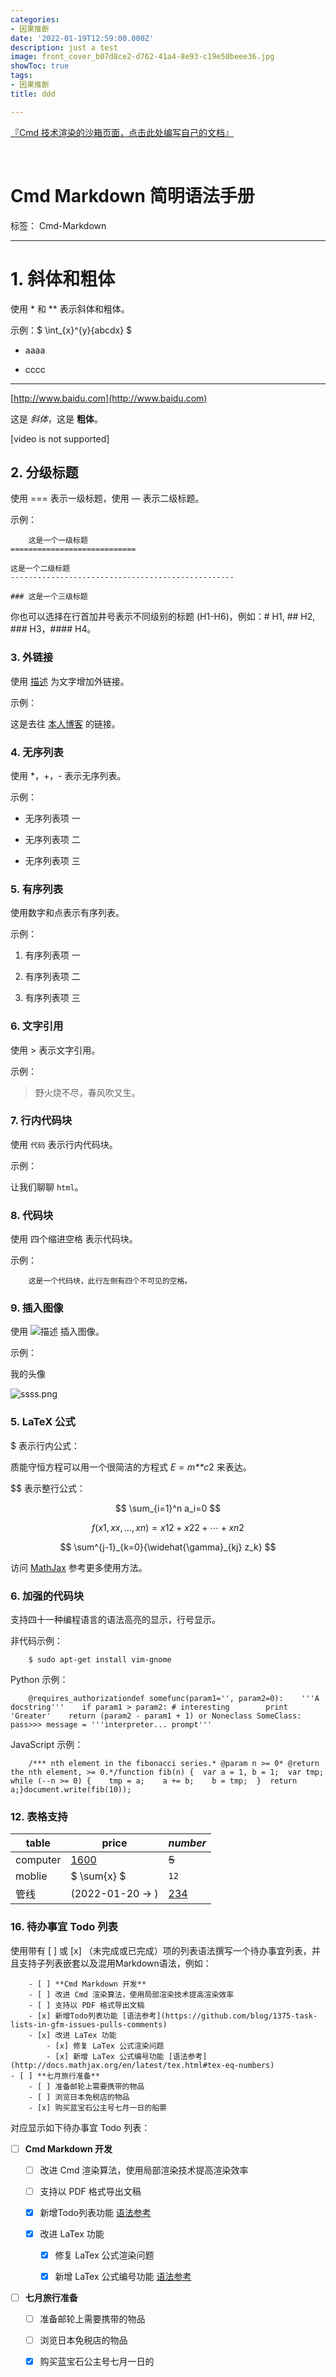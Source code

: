 ```yaml
---
categories:
- 因果推断
date: '2022-01-19T12:59:00.000Z'
description: just a test
image: front_cover_b07d8ce2-d762-41a4-8e93-c19e50beee36.jpg
showToc: true
tags:
- 因果推断
title: ddd

---
```




[『Cmd 技术渲染的沙箱页面，点击此处编写自己的文档』](https://www.zybuluo.com/mdeditor)

<br/>

# Cmd Markdown 简明语法手册

标签： Cmd-Markdown

---

# 1. 斜体和粗体

使用 * 和 ** 表示斜体和粗体。

示例：$ \int_{x}^{y}{abcdx} $

- aaaa

- cccc

---

[http://www.baidu.com](http://www.baidu.com)



这是 *斜体*，这是 **粗体**。

[video is not supported]

## 2. 分级标题

使用 === 表示一级标题，使用 — 表示二级标题。

示例：

```plain text
	这是一个一级标题
============================

这是一个二级标题
--------------------------------------------------

### 这是一个三级标题
```

你也可以选择在行首加井号表示不同级别的标题 (H1-H6)，例如：# H1, ## H2, ### H3，#### H4。

### 3. 外链接

使用 [描述](链接地址) 为文字增加外链接。

示例：

这是去往 [本人博客](http://ghosertblog.github.com/) 的链接。

### 4. 无序列表

使用 *，+，- 表示无序列表。

示例：

- 无序列表项 一

- 无序列表项 二

- 无序列表项 三

### 5. 有序列表

使用数字和点表示有序列表。

示例：

1. 有序列表项 一

1. 有序列表项 二

1. 有序列表项 三

### 6. 文字引用

使用 > 表示文字引用。

示例：

> 野火烧不尽，春风吹又生。

### 7. 行内代码块

使用 `代码` 表示行内代码块。

示例：

让我们聊聊 `html`。

### 8. 代码块

使用 四个缩进空格 表示代码块。

示例：

```plain text
	这是一个代码块，此行左侧有四个不可见的空格。
```

### 9. 插入图像

使用 ![描述](图片链接地址) 插入图像。

示例：

我的头像

![ssss.png](ssss.png)



### 5. LaTeX 公式

$ 表示行内公式：

质能守恒方程可以用一个很简洁的方程式 *E* = *m**c*2 来表达。

$$ 表示整行公式：

$$ \sum_{i=1}^n a_i=0 $$

$$ f(x1, xx, …, xn) = x12 + x22 + ⋯ + xn2 $$

$$ \sum^{j-1}_{k=0}{\widehat{\gamma}_{kj} z_k} $$

访问 [MathJax](http://meta.math.stackexchange.com/questions/5020/mathjax-basic-tutorial-and-quick-reference) 参考更多使用方法。

### 6. 加强的代码块

支持四十一种编程语言的语法高亮的显示，行号显示。

非代码示例：

```plain text
	$ sudo apt-get install vim-gnome
```

Python 示例：

```plain text
	@requires_authorizationdef somefunc(param1='', param2=0):    '''A docstring'''    if param1 > param2: # interesting        print 'Greater'    return (param2 - param1 + 1) or Noneclass SomeClass:    pass>>> message = '''interpreter... prompt'''
```

JavaScript 示例：

```plain text
	/*** nth element in the fibonacci series.* @param n >= 0* @return the nth element, >= 0.*/function fib(n) {  var a = 1, b = 1;  var tmp;  while (--n >= 0) {    tmp = a;    a += b;    b = tmp;  }  return a;}document.write(fib(10));
```

### 12. 表格支持

 | table | **price** | *number* | 
 | ---- | ---- | ---- | 
 | computer | <u>1600</u> | ~~5~~ | 
 | moblie | $ \sum{x} $ | `12` | 
 | 管线 |  (2022-01-20 → )  | [234](http://www.bilibili.com) | 

### 16. 待办事宜 Todo 列表

使用带有 [ ] 或 [x] （未完成或已完成）项的列表语法撰写一个待办事宜列表，并且支持子列表嵌套以及混用Markdown语法，例如：

```plain text
	- [ ] **Cmd Markdown 开发**
    - [ ] 改进 Cmd 渲染算法，使用局部渲染技术提高渲染效率
    - [ ] 支持以 PDF 格式导出文稿
    - [x] 新增Todo列表功能 [语法参考](https://github.com/blog/1375-task-lists-in-gfm-issues-pulls-comments)
    - [x] 改进 LaTex 功能
        - [x] 修复 LaTex 公式渲染问题
        - [x] 新增 LaTex 公式编号功能 [语法参考](http://docs.mathjax.org/en/latest/tex.html#tex-eq-numbers)
- [ ] **七月旅行准备**
    - [ ] 准备邮轮上需要携带的物品
    - [ ] 浏览日本免税店的物品
    - [x] 购买蓝宝石公主号七月一日的船票
```

对应显示如下待办事宜 Todo 列表：

- [ ] **Cmd Markdown 开发**

	- [ ] 改进 Cmd 渲染算法，使用局部渲染技术提高渲染效率

	- [ ] 支持以 PDF 格式导出文稿

	- [x] 新增Todo列表功能 [语法参考](https://github.com/blog/1375-task-lists-in-gfm-issues-pulls-comments)

	- [x] 改进 LaTex 功能

		- [x] 修复 LaTex 公式渲染问题

		- [x] 新增 LaTex 公式编号功能 [语法参考](http://docs.mathjax.org/en/latest/tex.html#tex-eq-numbers)

- [ ] **七月旅行准备**

	- [ ] 准备邮轮上需要携带的物品

	- [ ] 浏览日本免税店的物品

	- [x] 购买蓝宝石公主号七月一日的

